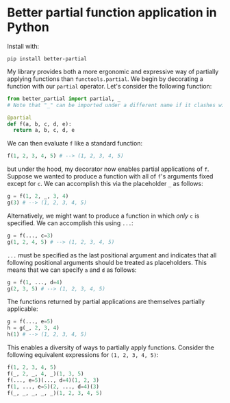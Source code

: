 # Better partial function application in Python

Install with:

```
pip install better-partial
```

My library provides both a more ergonomic and expressive way of partially applying functions than `functools.partial`.  We begin by decorating a function with our `partial` operator. Let's consider the following function:

```python
from better_partial import partial, _
# Note that "_" can be imported under a different name if it clashes with your conventions

@partial
def f(a, b, c, d, e):
  return a, b, c, d, e
```

We can then evaluate `f` like a standard function:
```python
f(1, 2, 3, 4, 5) # --> (1, 2, 3, 4, 5)
```
but under the hood, my decorator now enables partial applications of `f`. Suppose we wanted to produce a function with all of `f`'s arguments fixed except for `c`. We can accomplish this via the placeholder `_` as follows:
```python
g = f(1, 2, _, 3, 4)
g(3) # --> (1, 2, 3, 4, 5)
```

Alternatively, we might want to produce a function in which *only* `c` is specified. We can accomplish this using `...`:
```python
g = f(..., c=3)
g(1, 2, 4, 5) # --> (1, 2, 3, 4, 5)
```

`...` must be specified as the last positional argument and indicates that all following positional arguments should be treated as placeholders. This means that we can specify `a` and `d` as follows:
```python
g = f(1, ..., d=4)
g(2, 3, 5) # --> (1, 2, 3, 4, 5)
```

The functions returned by partial applications are themselves partially applicable:
```python
g = f(..., e=5)
h = g(_, 2, 3, 4)
h(1) # --> (1, 2, 3, 4, 5)
```

This enables a diversity of ways to partially apply functions. Consider the following equivalent expressions for `(1, 2, 3, 4, 5)`:
```python
f(1, 2, 3, 4, 5)
f(_, 2, _, 4, _)(1, 3, 5)
f(..., e=5)(..., d=4)(1, 2, 3)
f(1, ..., e=5)(2, ..., d=4)(3)
f(_, _, _, _, _)(1, 2, 3, 4, 5)
```

